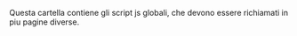 Questa cartella contiene gli script js globali, che devono essere richiamati in piu pagine diverse.
